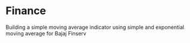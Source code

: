 # Finance
Building  a simple moving average indicator using simple and
exponential moving average for Bajaj Finserv

